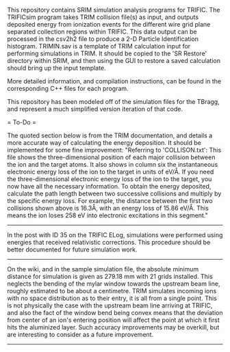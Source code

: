 This repository contains SRIM simulation analysis programs for TRIFIC. The TRIFICsim program takes TRIM collision file(s) as input, and outputs deposited energy from ionization events for the different wire grid plane separated collection regions within TRIFIC. This data output can be processed in the csv2h2 file to produce a 2-D Particle Identification histogram. TRIMIN.sav is a template of TRIM calculation input for performing simulations in TRIM. It should be copied to the 'SR Restore' directory within SRIM, and then using the GUI to restore a saved calculation should bring up the input template.

More detailed information, and compilation instructions, can be found in the corresponding C++ files for each program. 

This repository has been modeled off of the simulation files for the TBragg, and represent a much simplified version iteration of that code.

= To-Do = 

The quoted section below is from the TRIM documentation, and details a more accurate way of calculating the energy deposition. It should be implemented for some fine improvement:
"Referring to 'COLLISON.txt': This file shows the three-dimensional position of each major collision between the ion and the target atoms. It also shows in column six the instantaneous electronic energy loss of the ion to the target in units of eV/Å. If you need the three-dimensional electronic energy loss of the ion to the target, you now have all the necessary information. To obtain the energy deposited, calculate the path length between two successive collisions and multiply by the specific energy loss. For example, the distance between the first two collisions shown above is 16.3Å, with an energy loss of 15.86 eV/Å. This means the ion loses 258 eV into electronic excitations in this segment." 

---

In the post with ID 35 on the TRIFIC ELog, simulations were performed using energies that received relativistic corrections. This procedure should be better documented for future simulation work.

---

On the wiki, and in the sample simulation file, the absolute minimum distance for simulation is given as 279.18 mm with 21 grids installed. This neglects the bending of the mylar window towards the upstream beam line, roughly estimated to be about a centimetre. TRIM simulates incoming ions with no space distribution as to their entry, it is all from a single point. This is not physically the case with the upstream beam line arriving at TRIFIC, and also the fact of the window bend being convex means that the deviation from center of an ion's entering position will affect the point at which it first hits the aluminized layer. Such accuracy improvements may be overkill, but are interesting to consider as a future improvement. 

---
